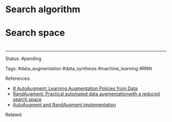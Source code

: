 # Search algorithm





# Search space



# 

---
Status: #pending

Tags: #data_augmentation #data_synthesis #machine_learning #RNN

References: 
- [# AutoAugment: Learning Augmentation Policies from Data](https://arxiv.org/abs/1805.09501)
- [RandAugment: Practical automated data augmentationwith a reduced search space](https://arxiv.org/abs/1909.13719)
- [AutoAugment and RandAugment implementation](https://github.com/rwightman/pytorch-image-models/blob/master/timm/data/auto_augment.py)

Related:
